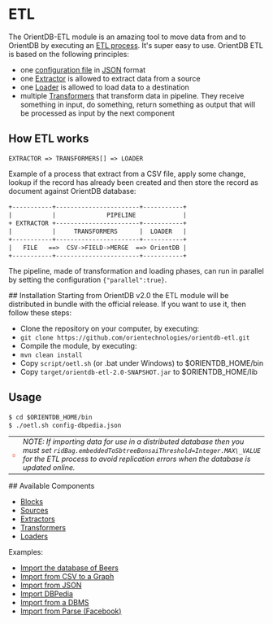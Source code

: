 # ETL

The OrientDB-ETL module is an amazing tool to move data from and to OrientDB by executing an [ETL process](http://en.wikipedia.org/wiki/Extract,_transform,_load). It's super easy to use. OrientDB ETL is based on the following principles:
- one [configuration file](Configuration-File.md) in [JSON](http://en.wikipedia.org/wiki/JSON) format
- one [Extractor](Extractor.md) is allowed to extract data from a source
- one [Loader](Loader.md) is allowed to load data to a destination
- multiple [Transformers](Transformer.md) that transform data in pipeline. They receive something in input, do something, return something as output that will be processed as input by the next component

## How ETL works
```
EXTRACTOR => TRANSFORMERS[] => LOADER
```
Example of a process that extract from a CSV file, apply some change, lookup if the record has already been created and then store the record as document against OrientDB database:

```
+-----------+-----------------------+-----------+
|           |              PIPELINE             |
+ EXTRACTOR +-----------------------+-----------+
|           |     TRANSFORMERS      |  LOADER   |
+-----------+-----------------------+-----------+
|   FILE   ==>  CSV->FIELD->MERGE  ==> OrientDB |
+-----------+-----------------------+-----------+
```

The pipeline, made of transformation and loading phases, can run in parallel by setting the configuration ```{"parallel":true}```.

## Installation
Starting from OrientDB v2.0 the ETL module will be distributed in bundle with the official release. If you want to use it, then follow these steps:
- Clone the repository on your computer, by executing:
 - ```git clone https://github.com/orientechnologies/orientdb-etl.git```
- Compile the module, by executing:
 - ```mvn clean install```
- Copy ```script/oetl.sh``` (or .bat under Windows) to $ORIENTDB_HOME/bin
- Copy ```target/orientdb-etl-2.0-SNAPSHOT.jar``` to $ORIENTDB_HOME/lib

## Usage

```
$ cd $ORIENTDB_HOME/bin
$ ./oetl.sh config-dbpedia.json
```

|    |    |
|----|----|
| ![NOTE](images/warning.png) | _NOTE: If importing data for use in a distributed database then you must set `ridBag.embeddedToSbtreeBonsaiThreshold=Integer.MAX\_VALUE` for the ETL process to avoid replication errors when the database is updated online._ |

## Available Components
- [Blocks](Block.md)
- [Sources](Source.md)
- [Extractors](Extractor.md)
- [Transformers](Transformer.md)
- [Loaders](Loader.md)

Examples:
- [Import the database of Beers](Import-the-Database-of-Beers.md)
- [Import from CSV to a Graph](Import-from-CSV-to-a-Graph.md)
- [Import from JSON](Import-from-JSON.md)
- [Import DBPedia](Import-from-DBPedia.md)
- [Import from a DBMS](Import-from-DBMS.md)
- [Import from Parse (Facebook)](http://www.orientechnologies.com/docs/last/orientdb-etl.wiki/Import-from-PARSE.html)
